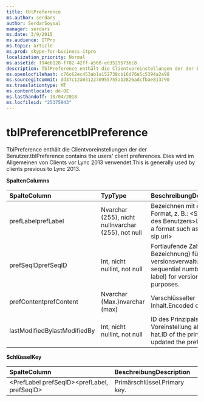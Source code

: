 ```yaml
---
title: tblPreference
ms.author: serdars
author: SerdarSoysal
manager: serdars
ms.date: 3/9/2015
ms.audience: ITPro
ms.topic: article
ms.prod: skype-for-business-itpro
localization_priority: Normal
ms.assetid: f94eb128-f782-42ff-a568-ed3529573bc8
description: TblPreference enthält die Clientvoreinstellungen der der Benutzer. Dies wird im Allgemeinen von Clients vor Lync 2013 verwendet.
ms.openlocfilehash: c76c62ec453ab1a152738cb16d76e5c5394a2a98
ms.sourcegitcommit: dd37c12a0312270955755ab2826adcfbae813790
ms.translationtype: MT
ms.contentlocale: de-DE
ms.lasthandoff: 10/04/2018
ms.locfileid: "25375943"
---
```

# <a name="tblpreference"></a><span data-ttu-id="e9beb-104">tblPreference</span><span class="sxs-lookup"><span data-stu-id="e9beb-104">tblPreference</span></span>

<span data-ttu-id="e9beb-105">TblPreference enthält die Clientvoreinstellungen der der Benutzer.</span><span class="sxs-lookup"><span data-stu-id="e9beb-105">tblPreference contains the users' client preferences.</span></span> <span data-ttu-id="e9beb-106">Dies wird im Allgemeinen von Clients vor Lync 2013 verwendet.</span><span class="sxs-lookup"><span data-stu-id="e9beb-106">This is generally used by clients previous to Lync 2013.</span></span>

<span data-ttu-id="e9beb-107">**Spalten**</span><span class="sxs-lookup"><span data-stu-id="e9beb-107">**Columns**</span></span>


| <span data-ttu-id="e9beb-108">**Spalte**</span><span class="sxs-lookup"><span data-stu-id="e9beb-108">**Column**</span></span>            | <span data-ttu-id="e9beb-109">**Typ**</span><span class="sxs-lookup"><span data-stu-id="e9beb-109">**Type**</span></span>                        | <span data-ttu-id="e9beb-110">**Beschreibung**</span><span class="sxs-lookup"><span data-stu-id="e9beb-110">**Description**</span></span>                                                 |
|:----------------------|:--------------------------------|:----------------------------------------------------------------|
| <span data-ttu-id="e9beb-111">prefLabel</span><span class="sxs-lookup"><span data-stu-id="e9beb-111">prefLabel</span></span>  <br/>      | <span data-ttu-id="e9beb-112">Nvarchar (255), nicht null</span><span class="sxs-lookup"><span data-stu-id="e9beb-112">nvarchar (255), not null</span></span>  <br/> | <span data-ttu-id="e9beb-113">Bezeichnen mit einem Format, z. B.: \<Sip-Uri des Benutzers\></span><span class="sxs-lookup"><span data-stu-id="e9beb-113">Label with a format such as: \<user sip uri\></span></span>                   |
| <span data-ttu-id="e9beb-114">prefSeqID</span><span class="sxs-lookup"><span data-stu-id="e9beb-114">prefSeqID</span></span>  <br/>      | <span data-ttu-id="e9beb-115">Int, nicht null</span><span class="sxs-lookup"><span data-stu-id="e9beb-115">int, not null</span></span>  <br/>            | <span data-ttu-id="e9beb-116">Fortlaufende Zahl (pro Bezeichnung) für die versionsverwaltung.</span><span class="sxs-lookup"><span data-stu-id="e9beb-116">A sequential number (per label) for versioning purposes.</span></span>  <br/> |
| <span data-ttu-id="e9beb-117">prefContent</span><span class="sxs-lookup"><span data-stu-id="e9beb-117">prefContent</span></span>  <br/>    | <span data-ttu-id="e9beb-118">Nvarchar (Max.)</span><span class="sxs-lookup"><span data-stu-id="e9beb-118">nvarchar (max)</span></span>  <br/>           | <span data-ttu-id="e9beb-119">Verschlüsselter Inhalt.</span><span class="sxs-lookup"><span data-stu-id="e9beb-119">Encoded content.</span></span>  <br/>                                         |
| <span data-ttu-id="e9beb-120">lastModifiedBy</span><span class="sxs-lookup"><span data-stu-id="e9beb-120">lastModifiedBy</span></span>  <br/> | <span data-ttu-id="e9beb-121">Int, nicht null</span><span class="sxs-lookup"><span data-stu-id="e9beb-121">int, not null</span></span>  <br/>            | <span data-ttu-id="e9beb-122">ID des Prinzipals, der die Voreinstellung aktualisiert hat.</span><span class="sxs-lookup"><span data-stu-id="e9beb-122">ID of the principal that updated the preference.</span></span>  <br/>         |

<span data-ttu-id="e9beb-123">**Schlüssel**</span><span class="sxs-lookup"><span data-stu-id="e9beb-123">**Key**</span></span>

|<span data-ttu-id="e9beb-124">**Spalte**</span><span class="sxs-lookup"><span data-stu-id="e9beb-124">**Column**</span></span>|<span data-ttu-id="e9beb-125">**Beschreibung**</span><span class="sxs-lookup"><span data-stu-id="e9beb-125">**Description**</span></span>|
|:-----|:-----|
|<span data-ttu-id="e9beb-126">\<PrefLabel prefSeqID\></span><span class="sxs-lookup"><span data-stu-id="e9beb-126">\<prefLabel, prefSeqID\></span></span>  <br/> |<span data-ttu-id="e9beb-127">Primärschlüssel.</span><span class="sxs-lookup"><span data-stu-id="e9beb-127">Primary key.</span></span>  <br/> |


